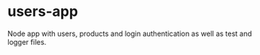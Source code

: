 # users-app
Node app with users, products and login authentication as well as test and logger files. 
